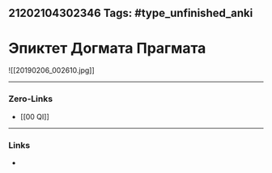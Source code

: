 21202104302346
Tags: #type_unfinished_anki
---
# Эпиктет Догмата Прагмата

![[20190206_002610.jpg]]

---
### Zero-Links
- [[00 QI]]
---
### Links
-